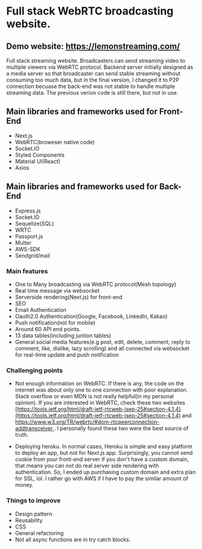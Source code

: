 # Full stack WebRTC broadcasting website.

## Demo website: [https://lemonstreaming.com/ ](https://lemonstreaming.com/)

Full stack streaming website. Broadcasters can send streaming video to multiple viewers via WebRTC protocol. Backend server initially designed as a media server so that broadcaster can send stable streaming without consuming too much data, but in the final version, I changed it to P2P connection becuase the back-end was not stable to handle multiple streaming data. The previous verion code is still there, but not in use.

## Main libraries and frameworks used for Front-End

- Next.js
- WebRTC(broweser native code)
- Socket.IO
- Styled Components
- Material UI(React)
- Axios

## Main libraries and frameworks used for Back-End

- Express.js
- Socket.IO
- Sequelize(SQL)
- WRTC
- Passport.js
- Multer
- AWS-SDK
- Sendgrid/mail

### Main features

- One to Many broadcasting via WebRTC protocol(Mesh topology)
- Real time message via websocket
- Serverside rendering(Next.js) for front-end
- SEO
- Email Authentication
- Oauth2.0 Authentication(Google, Facebook, LinkedIn, Kakao)
- Push notification(not for mobile)
- Around 60 API end points.
- 13 data tables(including juntion tables)
- General social media features(e.g post, edit, delete, comment, reply to comment, like, dislike, lazy scrolling) and all connected via websocket for real-time update and push notification

### Challenging points

- Not enough information on WebRTC. If there is any, the code on the internet was about only one to one connection with poor explanation. Stack overflow or even MDN is not really helpful(in my personal opinion). If you are interested in WebRTC, check these two websites [https://tools.ietf.org/html/draft-ietf-rtcweb-jsep-25#section-4.1.4](https://tools.ietf.org/html/draft-ietf-rtcweb-jsep-25#section-4.1.4) and [https://www.w3.org/TR/webrtc/#dom-rtcpeerconnection-addtransceiver ](https://www.w3.org/TR/webrtc/#dom-rtcpeerconnection-addtransceiver/). I personally found these two were the best source of truth.

- Deploying heroku. In normal cases, Heroku is simple and easy platform to deploy an app, but not for Next.js app. Surprisingly, you cannot send cookie from your front-end server if you don't have a custom domain, that means you can not do real server side rendering with authentication. So, I ended up purchasing custom domain and extra plan for SSL, lol. I rather go with AWS if I have to pay the similar amount of money.

### Things to improve

- Design pattern
- Reusability
- CSS
- General refactoring
- Not all async functions are in try catch blocks.
